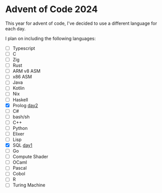 # Advent of Code 2024
This year for advent of code, I've decided to use a different language for each day.

I plan on including the following languages:
- [ ] Typescript
- [ ] C
- [ ] Zig
- [ ] Rust
- [ ] ARM v8 ASM
- [ ] x86 ASM
- [ ] Java
- [ ] Kotlin
- [ ] Nix
- [ ] Haskell
- [x] Prolog [day2](./day2)
- [ ] C#
- [ ] bash/sh
- [ ] C++
- [ ] Python
- [ ] Elixer
- [ ] Lisp
- [x] SQL [day1](./day1)
- [ ] Go
- [ ] Compute Shader
- [ ] OCaml
- [ ] Pascal
- [ ] Cobol
- [ ] R
- [ ] Turing Machine
